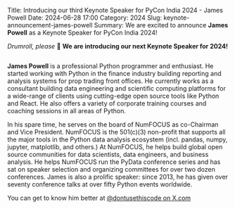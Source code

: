 Title: Introducing our third Keynote Speaker for PyCon India 2024 - James Powell
Date: 2024-06-28 17:00
Category: 2024
Slug: keynote-announcement-james-powell
Summary: We are excited to announce **James Powell** as a Keynote Speaker for PyCon India 2024!

*Drumroll, please* 🥁
**We are introducing our next Keynote Speaker for 2024!**

<p align="center" data-aos="fade-right"  data-aos-duration="1000">
    <img src="/blog/images/2024/keynote-james-powell.jpg" alt="" class="img-fluid" style="border-radius: 10%; max-height: 350px;">
</p>

**James Powell** is a professional Python programmer and enthusiast. He started working with Python in the finance industry building reporting and analysis systems for prop trading front offices. He currently works as a consultant building data engineering and scientific computing platforms for a wide-range of clients using cutting-edge open source tools like Python and React. He also offers a variety of corporate training courses and coaching sessions in all areas of
Python.

In his spare time, he serves on the board of NumFOCUS as co-Chairman and Vice President. NumFOCUS is the 501(c)(3) non-profit that supports all the major tools in the Python data analysis ecosystem (incl. pandas, numpy, jupyter, matplotlib, and others.) At NumFOCUS, he helps build global open source communities for data scientists, data engineers, and business analysis. He helps NumFOCUS run the PyData conference series and has sat on speaker selection and organizing committees for over two dozen conferences. James is also a prolific speaker: since 2013, he has given over seventy conference talks at
over fifty Python events worldwide.

You can get to know him better at [@dontusethiscode on X.com](https://x.com/dontusethiscode)
